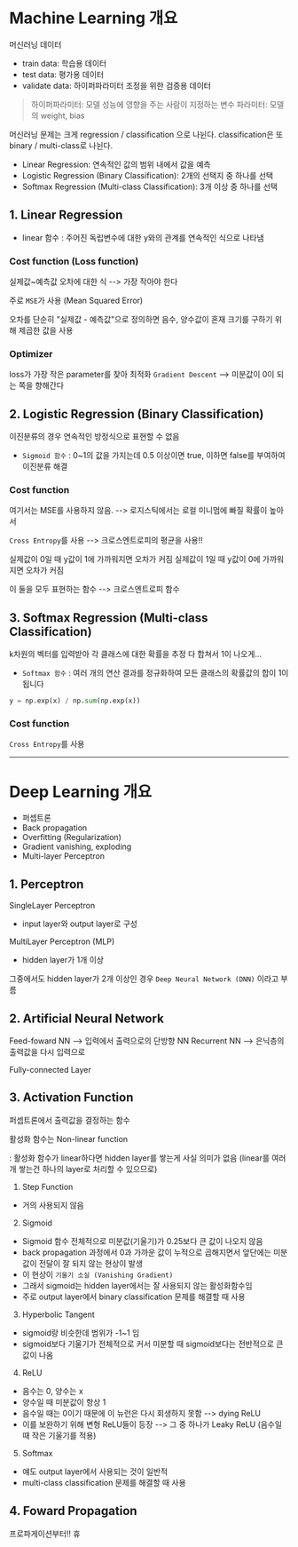 # Machine Learning 개요

머신러닝 데이터
- train data: 학습용 데이터
- test data: 평가용 데이터
- validate data: 하이퍼파라미터 조정을 위한 검증용 데이터

> 하이퍼파라미터: 모델 성능에 영향을 주는 사람이 지정하는 변수
> 파라미터: 모델의 weight, bias

머신러닝 문제는 크게 regression / classification 으로 나뉜다.
classification은 또 binary / multi-class로 나뉜다.

- Linear Regression: 연속적인 값의 범위 내에서 값을 예측
- Logistic Regression (Binary Classification): 2개의 선택지 중 하나를 선택
- Softmax Regression (Multi-class Classification): 3개 이상 중 하나를 선택

## 1. Linear Regression

- linear 함수
: 주어진 독립변수에 대한 y와의 관계를 연속적인 식으로 나타냄

### Cost function (Loss function)

실제값~예측값 오차에 대한 식 --> 가장 작아야 한다

주로 `MSE`가 사용 (Mean Squared Error)

오차를 단순히 "실제값 - 예측값"으로 정의하면 음수, 양수값이 혼재
크기를 구하기 위해 제곱한 값을 사용

### Optimizer

loss가 가장 작은 parameter를 찾아 최적화
`Gradient Descent` --> 미분값이 0이 되는 쪽을 향해간다

## 2. Logistic Regression (Binary Classification)

이진분류의 경우 연속적인 방정식으로 표현할 수 없음

- `Sigmoid 함수`
: 0~1의 값을 가지는데 0.5 이상이면 true, 이하면 false를 부여하여 이진분류 해결

### Cost function

여기서는 MSE를 사용하지 않음. --> 로지스틱에서는 로컬 미니멈에 빠질 확률이 높아서

`Cross Entropy`를 사용 --> 크로스엔트로피의 평균을 사용!!

실제값이 0일 때 y값이 1에 가까워지면 오차가 커짐
실제값이 1일 때 y값이 0에 가까워지면 오차가 커짐

이 둘을 모두 표현하는 함수 --> 크로스엔트로피 함수

## 3. Softmax Regression (Multi-class Classification)

k차원의 벡터를 입력받아 각 클래스에 대한 확률을 추정
다 합쳐서 1이 나오게...

- `Softmax 함수`
: 여러 개의 연산 결과를 정규화하여 모든 클래스의 확률값의 합이 1이 됩니다

```py
y = np.exp(x) / np.sum(np.exp(x))
```

### Cost function

`Cross Entropy`를 사용

---

# Deep Learning 개요
- 퍼셉트론
- Back propagation
- Overfitting (Regularization)
- Gradient vanishing, exploding
- Multi-layer Perceptron

## 1. Perceptron

SingleLayer Perceptron
- input layer와 output layer로 구성

MultiLayer Perceptron (MLP)
- hidden layer가 1개 이상

그중에서도 hidden layer가 2개 이상인 경우 `Deep Neural Network (DNN)` 이라고 부름


## 2. Artificial Neural Network

Feed-foward NN --> 입력에서 출력으로의 단방향 NN
Recurrent NN --> 은닉층의 출력값을 다시 입력으로

Fully-connected Layer

## 3. Activation Function

퍼셉트론에서 출력값을 결정하는 함수

활성화 함수는 Non-linear function

: 활성화 함수가 linear하다면 hidden layer를 쌓는게 사실 의미가 없음 (linear를 여러 개 쌓는건 하나의 layer로 처리할 수 있으므로)

1. Step Function
  - 거의 사용되지 않음

2. Sigmoid
  - Sigmoid 함수 전체적으로 미분값(기울기)가 0.25보다 큰 값이 나오지 않음
  - back propagation 과정에서 0과 가까운 값이 누적으로 곱해지면서 앞단에는 미분값이 전달이 잘 되지 않는 현상이 발생
  - 이 현상이 `기울기 소실 (Vanishing Gradient)`
  - 그래서 sigmoid는 hidden layer에서는 잘 사용되지 않는 활성화함수임
  - 주로 output layer에서 binary classification 문제를 해결할 때 사용

3. Hyperbolic Tangent
  - sigmoid랑 비슷한데 범위가 -1~1 임
  - sigmoid보다 기울기가 전체적으로 커서 미분할 때 sigmoid보다는 전반적으로 큰 값이 나옴

4. ReLU
  - 음수는 0, 양수는 x
  - 양수일 때 미분값이 항상 1
  - 음수일 때는 0이기 때문에 이 뉴런은 다시 회생하지 못함 --> dying ReLU
  - 이를 보완하기 위해 변형 ReLU들이 등장 --> 그 중 하나가 Leaky ReLU (음수일 때 작은 기울기를 적용)

5. Softmax
  - 얘도 output layer에서 사용되는 것이 일반적
  - multi-class classification 문제를 해결할 때 사용

## 4. Foward Propagation

프로파게이션부터!! 휴
